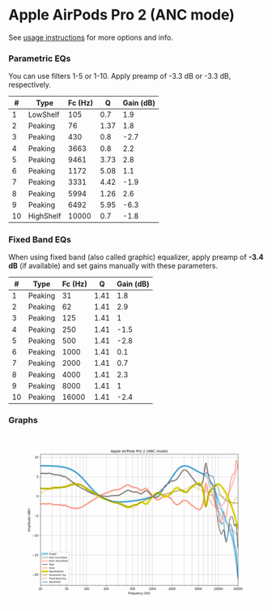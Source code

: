 # Apple AirPods Pro 2 (ANC mode)
See [usage instructions](https://github.com/jaakkopasanen/AutoEq#usage) for more options and info.

### Parametric EQs
You can use filters 1-5 or 1-10. Apply preamp of -3.3 dB or -3.3 dB, respectively.

|   # | Type      |   Fc (Hz) |    Q |   Gain (dB) |
|-----|-----------|-----------|------|-------------|
|   1 | LowShelf  |       105 | 0.7  |         1.9 |
|   2 | Peaking   |        76 | 1.37 |         1.8 |
|   3 | Peaking   |       430 | 0.8  |        -2.7 |
|   4 | Peaking   |      3663 | 0.8  |         2.2 |
|   5 | Peaking   |      9461 | 3.73 |         2.8 |
|   6 | Peaking   |      1172 | 5.08 |         1.1 |
|   7 | Peaking   |      3331 | 4.42 |        -1.9 |
|   8 | Peaking   |      5994 | 1.26 |         2.6 |
|   9 | Peaking   |      6492 | 5.95 |        -6.3 |
|  10 | HighShelf |     10000 | 0.7  |        -1.8 |

### Fixed Band EQs
When using fixed band (also called graphic) equalizer, apply preamp of **-3.4 dB** (if available) and set gains manually with these parameters.

|   # | Type    |   Fc (Hz) |    Q |   Gain (dB) |
|-----|---------|-----------|------|-------------|
|   1 | Peaking |        31 | 1.41 |         1.8 |
|   2 | Peaking |        62 | 1.41 |         2.9 |
|   3 | Peaking |       125 | 1.41 |         1   |
|   4 | Peaking |       250 | 1.41 |        -1.5 |
|   5 | Peaking |       500 | 1.41 |        -2.8 |
|   6 | Peaking |      1000 | 1.41 |         0.1 |
|   7 | Peaking |      2000 | 1.41 |         0.7 |
|   8 | Peaking |      4000 | 1.41 |         2.3 |
|   9 | Peaking |      8000 | 1.41 |         1   |
|  10 | Peaking |     16000 | 1.41 |        -2.4 |

### Graphs
![](./Apple%20AirPods%20Pro%202%20(ANC%20mode).png)

